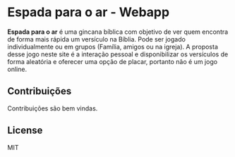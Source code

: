 # Espada para o ar - Webapp

**Espada para o ar** é uma gincana bíblica com objetivo de ver quem encontra de forma mais rápida um versículo na Bíblia. Pode ser jogado individualmente ou em grupos (Família, amigos ou na igreja). A proposta desse jogo neste site é a interação pessoal e disponibilizar os versículos de forma aleatória e oferecer uma opção de placar, portanto não é um jogo online.

## Contribuições
Contribuições são bem vindas.

## License
MIT